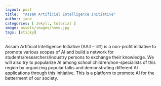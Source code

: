 ```yaml
---
layout: post
title:  "Assam Artificial Intelligence Initiative"
author: jane
categories: [ Jekyll, tutorial ]
image: assets/images/home.jpg
tags: [sticky]
---
```


Assam Artificial Intelligence Initiative (AAII – আই) is a non-profit initiative to promote various scopes of AI and build a network for students/researchers/industry persons to exchange their knowledge. We will also try to popularize AI among school children/non-specialists of this region by organizing popular talks and demonstrating different AI applications through this initiative. This is a platform to promote AI for the betterment of our society.
